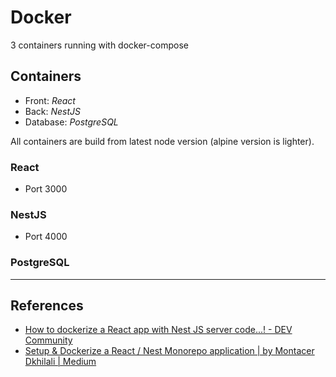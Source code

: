 # Docker

3 containers running with docker-compose

## Containers
- Front: *React*
- Back: *NestJS*
- Database: *PostgreSQL*

All containers are build from latest node version (alpine version is lighter).

### React
- Port 3000

### NestJS
- Port 4000

### PostgreSQL 


---
## References
- [How to dockerize a React app with Nest JS server code...! - DEV Community](https://dev.to/heyvenatdev/how-to-dockerize-a-react-app-with-nest-js-server-code-4ka)
- [Setup & Dockerize a React / Nest Monorepo application | by Montacer Dkhilali | Medium](https://montacerdk.medium.com/setup-dockerize-a-react-nest-monorepo-application-7a800060bd63)